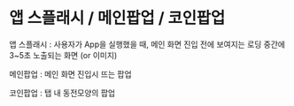 # 앱 스플래시 / 메인팝업 / 코인팝업

앱 스플래시 : 사용자가 App을 실행했을 때, 메인 화면 진입 전에 보여지는 로딩 중간에 3\~5초 노출되는 화면 (or 이미지)

메인팝업 : 메인 화면 진입시 뜨는 팝업&#x20;

코인팝업 : 탭 내 동전모양의 팝업
